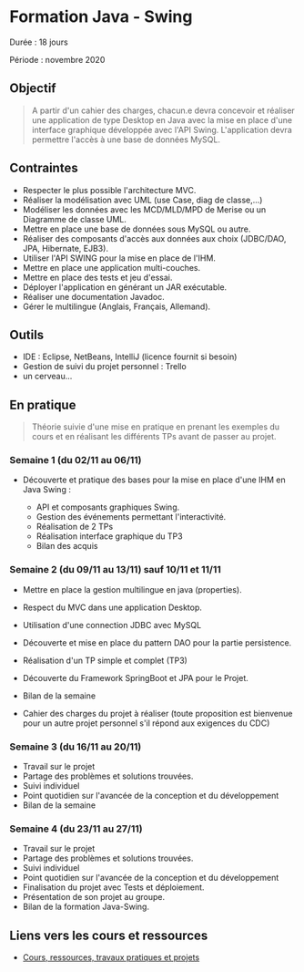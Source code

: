 # Formation Java - Swing

Durée : 18 jours

Période : novembre 2020

## Objectif

> A partir d'un cahier des charges, chacun.e devra concevoir et réaliser une application de type Desktop en Java avec la mise en place d'une interface graphique développée avec l'API Swing. L'application devra permettre l'accès à une base de données MySQL.

## Contraintes

- Respecter le plus possible l'architecture MVC.
- Réaliser la modélisation avec UML (use Case, diag de classe,...)
- Modéliser les données avec les MCD/MLD/MPD de Merise ou un Diagramme de classe UML.
- Mettre en place une base de données sous MySQL ou autre.
- Réaliser des composants d'accès aux données aux choix (JDBC/DAO, JPA, Hibernate, EJB3).
- Utiliser l'API SWING pour la mise en place de l'IHM.
- Mettre en place une application multi-couches.
- Mettre en place des tests et jeu d'essai. 
- Déployer l'application en générant un JAR exécutable.
- Réaliser une documentation Javadoc.
- Gérer le multilingue (Anglais, Français, Allemand).

## Outils

- IDE : Eclipse, NetBeans, IntelliJ (licence fournit si besoin)
- Gestion de suivi du projet personnel : Trello
- un cerveau...

## En pratique

> Théorie suivie d'une mise en pratique en prenant les exemples du cours et en réalisant les différents TPs avant de passer au projet.

### Semaine 1 (du 02/11 au 06/11)

- Découverte et pratique des bases pour la mise en place d'une IHM en Java Swing :

    - API et composants graphiques Swing.
    - Gestion des événements permettant l'interactivité.
    - Réalisation de 2 TPs
    - Réalisation interface graphique du TP3
    - Bilan des acquis 

### Semaine 2 (du 09/11 au 13/11) sauf 10/11 et 11/11

- Mettre en place la gestion multilingue en java (properties).
- Respect du MVC dans une application Desktop.
- Utilisation d'une connection JDBC avec MySQL
- Découverte et mise en place du pattern DAO pour la partie persistence.
- Réalisation d'un TP simple et complet (TP3)
- Découverte du Framework SpringBoot et JPA pour le Projet.
- Bilan de la semaine

- Cahier des charges du projet à réaliser (toute proposition est bienvenue pour un autre projet personnel s'il répond aux exigences du CDC)

### Semaine 3 (du 16/11 au 20/11)

- Travail sur le projet
- Partage des problèmes et solutions trouvées.
- Suivi individuel
- Point quotidien sur l'avancée de la conception et du développement
- Bilan de la semaine

### Semaine 4 (du 23/11 au 27/11)

- Travail sur le projet
- Partage des problèmes et solutions trouvées.
- Suivi individuel
- Point quotidien sur l'avancée de la conception et du développement
- Finalisation du projet avec Tests et déploiement.
- Présentation de son projet au groupe.
- Bilan de la formation Java-Swing.

## Liens vers les cours et ressources

- [Cours, ressources, travaux pratiques et projets](cours-index.md)